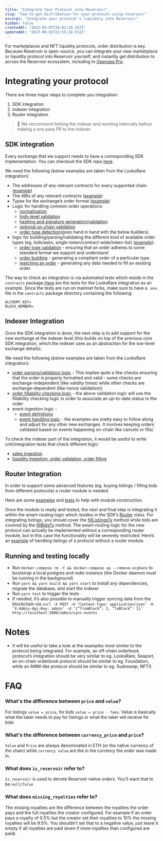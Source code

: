 ```yaml
---
title: "Integrate Your Protocol into Reservoir"
slug: "how-to-get-distribution-for-your-protocol-using-reservoir"
excerpt: "Integrate your protocol's liquidity into Reservoir"
hidden: false
createdAt: "2023-04-07T20:03:18.147Z"
updatedAt: "2023-06-01T22:55:28.912Z"
---
```

For marketplaces and NFT liquidity protocols, order distribution is key. Because Reservoir is open-source, you can integrate your new marketplace or liquidity protocol into Reservoir yourself, and instantly get distribution to across the Reservoir ecosystem, including to [Opensea Pro](https://pro.opensea.io/). 

# Integrating your protocol

There are three major steps to complete you integration:

1. SDK integration
2. Indexer integration
3. Router integration

> 📘 We recommend forking the indexer and working internally before making a one pass PR to the indexer.

## SDK integration

Every exchange that we support needs to have a corresponding SDK implementation. You can checkout the SDK repo [here](https://github.com/reservoirprotocol/indexer/tree/main/packages/sdk).

We need the following (below examples are taken from the LooksRare integration):

- The addresses of any relevant contracts for every supported chain ([example](https://github.com/reservoirprotocol/indexer/blob/main/packages/sdk/src/looks-rare/addresses.ts))
- The ABIs of any relevant contracts ([example](https://github.com/reservoirprotocol/indexer/tree/main/packages/sdk/src/looks-rare/abis))
- Types for the exchange’s order format ([example](https://github.com/reservoirprotocol/indexer/blob/main/packages/sdk/src/looks-rare/types.ts))
- Logic for handling common order operations:
  - [normalization](https://github.com/reservoirprotocol/indexer/blob/65c1da114c24a8de7db002ed2ccfeecb94868f35/packages/sdk/src/looks-rare/order.ts#L237-L262)
  - [high-level validation](https://github.com/reservoirprotocol/indexer/blob/65c1da114c24a8de7db002ed2ccfeecb94868f35/packages/sdk/src/looks-rare/order.ts#L22-L42)
  - [hashing and signature generation/validation](https://github.com/reservoirprotocol/indexer/blob/65c1da114c24a8de7db002ed2ccfeecb94868f35/packages/sdk/src/looks-rare/order.ts#L44-L80)
  - [optional on-chain validation](https://github.com/reservoirprotocol/indexer/blob/65c1da114c24a8de7db002ed2ccfeecb94868f35/packages/sdk/src/looks-rare/order.ts#L88-L165)
  - [order type detection](https://github.com/reservoirprotocol/indexer/blob/65c1da114c24a8de7db002ed2ccfeecb94868f35/packages/sdk/src/looks-rare/order.ts#L167-L205)(goes hand in hand with the below builders)
- logic for building/parsing/validating the different kind of available order types (eg. bids/asks, single-token/contract-wide/token-list) ([example](https://github.com/reservoirprotocol/core/tree/main/packages/sdk/src/looks-rare/builders)):
  - [order type validation](https://github.com/reservoirprotocol/indexer/tree/main/packages/sdk/src/looks-rare/builders) - ensuring that an order adheres to some standard format we support and understand
  - [order building](https://github.com/reservoirprotocol/indexer/blob/65c1da114c24a8de7db002ed2ccfeecb94868f35/packages/sdk/src/looks-rare/builders/single-token/index.ts#L33-L65) - generating a compliant order of a particular type
  - [matching an order](https://github.com/reservoirprotocol/indexer/blob/65c1da114c24a8de7db002ed2ccfeecb94868f35/packages/sdk/src/looks-rare/builders/single-token/index.ts#L67-L79) - generating any data needed to fill an existing order

The way to check an integration is via automated tests which reside in the `contracts` package.[Here](https://github.com/reservoirprotocol/core/tree/main/packages/contracts/test/sdk/looks-rare) are the tests for the LooksRare integration as an example. Since the tests are run on mainnet forks, make sure to have a `.env` file in the `contracts` package directory containing the following:

```
ALCHEMY_KEY=
BLOCK_NUMBER=
```

## Indexer Integration

Once the SDK integration is done, the next step is to add support for the new exchange at the indexer level (this builds on top of the previous core SDK integration, which the indexer uses as an abstraction for the low-level exchange details).

We need the following (below examples are taken from the LooksRare integration):

- [order parsing/validation logic](https://github.com/reservoirprotocol/indexer/blob/main/packages/indexer/src/orderbook/orders/looks-rare-v2/index.ts) - This implies quite a few checks ensuring that the order is properly formatted and valid - some checks are exchange-independent (like validity times) while other checks are exchange-dependent (like nonce validation))
- [order fillability checking logic](https://github.com/reservoirprotocol/indexer/blob/main/packages/indexer/src/orderbook/orders/looks-rare-v2/check.ts) - the above validation logic will use the fillability checking logic in order to associate an up-to-date status to the order
- event ingestion logic - 
  - [event definitions](https://github.com/reservoirprotocol/indexer/blob/main/packages/indexer/src/sync/events/data/looks-rare.ts)
  - [event handling logic](https://github.com/reservoirprotocol/indexer/blob/main/packages/indexer/src/sync/events/handlers/looks-rare.ts) - the examples are pretty easy to follow along and adjust for any other new exchanges. It involves keeping orders validated based on events happening on-chain like cancels or fills/

To check the indexer part of the integration, it would be useful to write unit/integration tests that check different logic:

- [sales ingestion](https://github.com/reservoirprotocol/indexer/blob/9d961ce154f776995aeec6dd26195e5884095c5b/packages/indexer/src/tests/nftx/nftx.test.ts#L194-L227)
- [liquidity ingestion, order validation, order filling](https://github.com/reservoirprotocol/indexer/blob/main/packages/indexer/src/tests/flow/flow-integration.test.ts)

## Router Integration

In order to support some advanced features (eg. buying listings / filling bids from different protocols) a router module is needed. 

Here are some [examples](https://github.com/reservoirprotocol/indexer/blob/main/packages/contracts/contracts/router/modules/exchanges/LooksRareModule.sol) and [tests](https://github.com/reservoirprotocol/indexer/tree/main/packages/contracts/test/router/looks-rare) to help with module construction.  

Once the module is ready and tested, the next and final step is integrating it within the smart-routing logic which resides in the SDK’s [Router](https://github.com/reservoirprotocol/indexer/blob/main/packages/sdk/src/router/v6/router.ts) class. For integrating listings, you should cover the [fillListingsTx](https://github.com/reservoirprotocol/indexer/blob/65c1da114c24a8de7db002ed2ccfeecb94868f35/packages/sdk/src/router/v6/router.ts#L144) method while bids are covered by the [fillBidsTx](https://github.com/reservoirprotocol/indexer/blob/65c1da114c24a8de7db002ed2ccfeecb94868f35/packages/sdk/src/router/v6/router.ts#L2309) method. The smart-routing logic for the new protocol can actually be implemented without a corresponding router module, but in this case the functionality will be severely restricted. Here’s an [example](https://github.com/reservoirprotocol/indexer/blob/65c1da114c24a8de7db002ed2ccfeecb94868f35/packages/sdk/src/router/v6/router.ts#L392-L431) of handling listings of a protocol without a router module.

## Running and testing locally

- Run `docker-compose rm -f && docker-compose up --remove-orphans` to bootstrap a local postgres and redis instance (the Docker daemon must be running in the background)
- Run `yarn && yarn build && yarn start` to install any dependencies, migrate the database, and start the indexer
- Run `yarn test` to trigger the tests
- If needed, it’s also possible to manually trigger syncing data from the blockchain via `curl -X POST -H ‘Content-Type: application/json’ -H ‘X-Admin-Api-Key: admin’ -d ‘{“fromBlock”: 1, “toBlock”: 1}’ http://localhost:3000/admin/sync-events`

# Notes

- It will be useful to take a look at the examples most similar to the protocol being integrated. For example, an off-chain orderbook protocol’s integration should be very similar to eg. LooksRare, Seaport, an on-chain orderbook protocol should be similar to eg. Foundation, while an AMM-like protocol should be similar to eg. Sudoswap, NFTX.

# FAQ

### What's the difference between `price` and `value`?

 For listings `value = price`, for bids `value = price - fees`. Value is basically what the taker needs to pay for listings or what the taker will receive for bids

### What's the difference between `currency_price` and `price`?

`Value` and `Price` are always denominated in ETH (or the native currency of the chain) while `currency value` are the in the currency the order was made in.

### What does `is_reservoir` refer to?

`Is_reservoir` is used to denote Reservoir native orders. You'll want that to be `null/false`

### What does `missing_royalties` refer to?

The missing royalties are the difference between the royalties the order pays and the full royalties the creator configured. For example if an order pays a royalty of 0.5% but the creator set their royalties to 10% the missing royalties will be 9.5%. You shouldn't set that to a negative value, just leave it empty if all royalties are paid (even if more royalties than configured are paid).